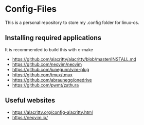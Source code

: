 # Config-Files
This is a personal repository to store my .config folder for linux-os.

## Installing required applications
It is recommended to build this with c-make

- https://github.com/alacritty/alacritty/blob/master/INSTALL.md
- https://github.com/neovim/neovim
- https://github.com/junegunn/vim-plug
- https://github.com/tmux/tmux
- https://github.com/abraunegg/onedrive
- https://github.com/pwmt/zathura

## Useful websites
- https://alacritty.org/config-alacritty.html
- https://neovim.io/
